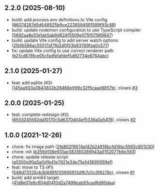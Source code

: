 ## 2.2.0 (2025-08-10)

* build: add process.env definitions to Vite config ([86074287d5d648925b9ce2238594591589f93c88](https://github.com/antonreshetov/electron-vue-vite-boilerplate/commit/86074287d5d648925b9ce2238594591589f93c88))
* build: update nodemon configuration to use TypeScript compiler ([5692aa8e51e1ab5ab8d624f5509e075f07569647](https://github.com/antonreshetov/electron-vue-vite-boilerplate/commit/5692aa8e51e1ab5ab8d624f5509e075f07569647))
* build: update Vite config to add server watch options ([2fbfb566ac55517af7fb2d0f53b83789faa0c577](https://github.com/antonreshetov/electron-vue-vite-boilerplate/commit/2fbfb566ac55517af7fb2d0f53b83789faa0c577))
* fix: update Vite config to use correct renderer path ([b21cd878fce05cfadfefafdef5d92734e8764abc](https://github.com/antonreshetov/electron-vue-vite-boilerplate/commit/b21cd878fce05cfadfefafdef5d92734e8764abc))



## 2.1.0 (2025-01-27)

* feat: add sqllite (#3) ([145aa933a3843802b28468e999c32f5caae8857b](https://github.com/antonreshetov/electron-vue-vite-boilerplate/commit/145aa933a3843802b28468e999c32f5caae8857b)), closes [#3](https://github.com/antonreshetov/electron-vue-vite-boilerplate/issues/3)



## 2.0.0 (2025-01-25)

* feat: complete redesign (#2) ([6553245592da10170c5d6370d04ef5336a0a5419](https://github.com/antonreshetov/electron-vue-vite-boilerplate/commit/6553245592da10170c5d6370d04ef5336a0a5419)), closes [#2](https://github.com/antonreshetov/electron-vue-vite-boilerplate/issues/2)



## 1.0.0 (2021-12-26)

* chore: fix image path ([2fe802f9674ef42b24818bcfd16bc5565c851030](https://github.com/antonreshetov/electron-vue-vite-boilerplate/commit/2fe802f9674ef42b24818bcfd16bc5565c851030))
* chore: init ([b356d138e931ae383160289943a0152077b6e393](https://github.com/antonreshetov/electron-vue-vite-boilerplate/commit/b356d138e931ae383160289943a0152077b6e393))
* chore: update release script ([a0300e90a5a0d1b41e7921e34e75e1d3695959e1](https://github.com/antonreshetov/electron-vue-vite-boilerplate/commit/a0300e90a5a0d1b41e7921e34e75e1d3695959e1))
* feat: move to TS (#1) ([546d73335cb3b6895f20695913dfb7c0c3f6278c](https://github.com/antonreshetov/electron-vue-vite-boilerplate/commit/546d73335cb3b6895f20695913dfb7c0c3f6278c)), closes [#1](https://github.com/antonreshetov/electron-vue-vite-boilerplate/issues/1)
* build: add arm64 target ([41d8e07e6c604d04f0d2a7498eab93cad8d90daa](https://github.com/antonreshetov/electron-vue-vite-boilerplate/commit/41d8e07e6c604d04f0d2a7498eab93cad8d90daa))



